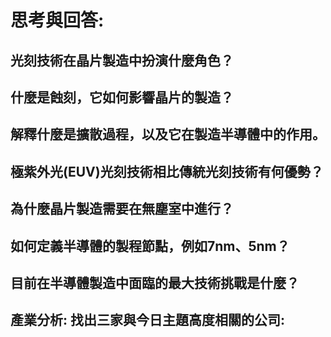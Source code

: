 # 思考與回答:
## 光刻技術在晶片製造中扮演什麼角色？
## 什麼是蝕刻，它如何影響晶片的製造？
## 解釋什麼是擴散過程，以及它在製造半導體中的作用。
## 極紫外光(EUV)光刻技術相比傳統光刻技術有何優勢？
## 為什麼晶片製造需要在無塵室中進行？
## 如何定義半導體的製程節點，例如7nm、5nm？
## 目前在半導體製造中面臨的最大技術挑戰是什麼？

## 產業分析: 找出三家與今日主題高度相關的公司:
## 
